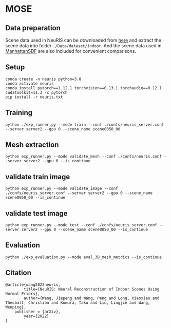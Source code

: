 # MOSE

## Data preparation
Scene data used in NeuRIS can be downloaded from [here](https://connecthkuhk-my.sharepoint.com/:f:/g/personal/jiepeng_connect_hku_hk/ElKcK1sus9pLnARZ_e9l-IcBS6cE-6w8xt34bMsvMAiuIQ?e=0z1eka) and extract the scene data into folder `./Data/dataset/indoor`. And the scene data used in [ManhattanSDF](https://github.com/zju3dv/manhattan_sdf) are also included for convenient comparisons.

## Setup
```
conda create -n neuris python=3.8
conda activate neuris
conda install pytorch==1.12.1 torchvision==0.13.1 torchaudio==0.12.1 cudatoolkit=11.3 -c pytorch
pip install -r neuris.txt
```

## Training

```
python ./exp_runner.py --mode train --conf ./confs/neuris_server.conf --server server2 --gpu 0 --scene_name scene0050_00
```

## Mesh extraction
```
python exp_runner.py --mode validate_mesh --conf ./confs/neuris.conf --server server2 --gpu 0 --is_continue
```
## validate train image
```
python exp_runner.py --mode validate_image --conf ./confs/neuris_server.conf --server server2 --gpu 0 --scene_name scene0050_00 --is_continue
```
## validate test image
```
python exp_runner.py --mode test --conf ./confs/neuris_server.conf --server server2 --gpu 0 --scene_name scene0050_00 --is_continue
```
## Evaluation
```
python ./exp_evaluation.py --mode eval_3D_mesh_metrics --is_continue
```

## Citation

```
@article{wang2022neuris,
      	title={NeuRIS: Neural Reconstruction of Indoor Scenes Using Normal Priors}, 
      	author={Wang, Jiepeng and Wang, Peng and Long, Xiaoxiao and Theobalt, Christian and Komura, Taku and Liu, Lingjie and Wang, Wenping},
	publisher = {arXiv},
      	year={2022}
}
```